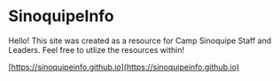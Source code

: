 # SinoquipeInfo

Hello! This site was created as a resource for Camp Sinoquipe Staff and Leaders.
Feel free to utlize the resources within!

[https://sinoquipeinfo.github.io](https://sinoquipeinfo.github.io)
